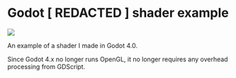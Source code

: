 # Godot [ REDACTED ] shader example

![](https://github.com/BalaDeSilver/Godot-REDACTED-shader-example/blob/Godot-4.0/assets/REDACTED.gif)

An example of a shader I made in Godot 4.0.

Since Godot 4.x no longer runs OpenGL, it no longer requires any overhead processing from GDScript.

